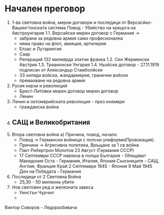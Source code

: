 Начален преговор
================

1. 1-ва световна война, мирни договори и последици от Версасйко-Вашингтонската система
Повод - Убийство на хрецога на Австроунгария
1.1.	Версайски мирен договор с Германия ->
	- забрана за редовна армия само професионална
	- няма право на флот, авияция, артилерия
	- Елзас и Лутарингия
	- Саар
	- Репараций 132 милиярда златни франка
1.2.	Сен Жерменски Австрия
1.3.	Трианонски Унгария
1.4.	Ньойски договор - 27.11.1919 подписан от Александър Стамболйски
	- 33 хиляди войска, жандармерия, гранични войски
	- премахване на редовна армия
2. Русия кирзи и революций
	- Брест-Литовки мирен договор мирен договор
	- Ленин
3. Ленин и октомврийската революция - през ноември
	- гражданска война 
4. САЩ и Великобритания
	-
5. Втора световна война
	a) Причина, повод, начало
	- Повод -> Германски войници с полски униформи(Провокация).
	- Причини -> Агресивна политика, Връщане за 1 св война
	- Пакт Рибертрон Молотов 23 Август (Германия СССР)
	- 17 Септември СССР навлиза в полша 
	България - Обещават Македония
	Оста - Германия, Италия, Япония
	Съюзниците - САЩ, Англия, Франция
	Край 2 Септември 1945 - Япония 
	9 Май 1945 Ден на Победата - Германия
6. Последици от 2 Световна Война 
	- 25,30 - 50 милиона убити
7. Нов световен ред и желязната завеса
	- Уинстън Чурчил
	-



Виктор Соворов - Ледоразбивача
